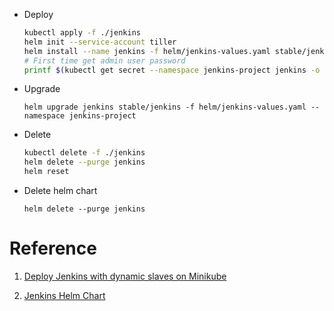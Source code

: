
- Deploy

    ``` bash
    kubectl apply -f ./jenkins
    helm init --service-account tiller
    helm install --name jenkins -f helm/jenkins-values.yaml stable/jenkins --namespace jenkins-project
    # First time get admin user password
    printf $(kubectl get secret --namespace jenkins-project jenkins -o jsonpath="{.data.jenkins-admin-password}" | base64 --decode);echo
    ```


- Upgrade

    `helm upgrade jenkins stable/jenkins -f helm/jenkins-values.yaml --namespace jenkins-project`

- Delete

    ``` bash
    kubectl delete -f ./jenkins
    helm delete --purge jenkins
    helm reset
    ```


- Delete helm chart

    `helm delete --purge jenkins`

# Reference 

1. [Deploy Jenkins with dynamic slaves on Minikube](https://itnext.io/deploy-jenkins-with-dynamic-slaves-in-minikube-8aef5404e9c1)

2. [Jenkins Helm Chart](https://github.com/helm/charts/tree/master/stable/jenkins)

